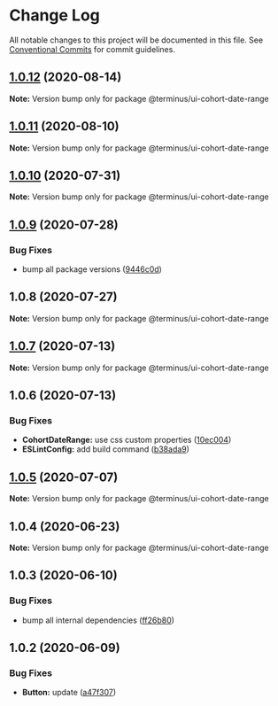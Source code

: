 # Change Log

All notable changes to this project will be documented in this file.
See [Conventional Commits](https://conventionalcommits.org) for commit guidelines.

## [1.0.12](https://github.com/GetTerminus/terminus-oss/compare/@terminus/ui-cohort-date-range@1.0.11...@terminus/ui-cohort-date-range@1.0.12) (2020-08-14)

**Note:** Version bump only for package @terminus/ui-cohort-date-range

## [1.0.11](https://github.com/GetTerminus/terminus-oss/compare/@terminus/ui-cohort-date-range@1.0.10...@terminus/ui-cohort-date-range@1.0.11) (2020-08-10)

**Note:** Version bump only for package @terminus/ui-cohort-date-range

## [1.0.10](https://github.com/GetTerminus/terminus-oss/compare/@terminus/ui-cohort-date-range@1.0.9...@terminus/ui-cohort-date-range@1.0.10) (2020-07-31)

**Note:** Version bump only for package @terminus/ui-cohort-date-range

## [1.0.9](https://github.com/GetTerminus/terminus-oss/compare/@terminus/ui-cohort-date-range@1.0.8...@terminus/ui-cohort-date-range@1.0.9) (2020-07-28)

### Bug Fixes

* bump all package versions ([9446c0d](https://github.com/GetTerminus/terminus-oss/commit/9446c0d5cde3bd693cfba7cabbfd2db443a47b00))

## 1.0.8 (2020-07-27)

**Note:** Version bump only for package @terminus/ui-cohort-date-range

## [1.0.7](https://github.com/GetTerminus/terminus-oss/compare/@terminus/ui-cohort-date-range@1.0.6...@terminus/ui-cohort-date-range@1.0.7) (2020-07-13)

**Note:** Version bump only for package @terminus/ui-cohort-date-range

## 1.0.6 (2020-07-13)

### Bug Fixes

* **CohortDateRange:** use css custom properties ([10ec004](https://github.com/GetTerminus/terminus-oss/commit/10ec004197ef73961318214e5f10b47d00bae944))
* **ESLintConfig:** add build command ([b38ada9](https://github.com/GetTerminus/terminus-oss/commit/b38ada91d034ebe18b96f46b603b13b0ccbca5c0))

## [1.0.5](https://github.com/GetTerminus/terminus-oss/compare/@terminus/ui-cohort-date-range@1.0.4...@terminus/ui-cohort-date-range@1.0.5) (2020-07-07)

**Note:** Version bump only for package @terminus/ui-cohort-date-range

## 1.0.4 (2020-06-23)

**Note:** Version bump only for package @terminus/ui-cohort-date-range

## 1.0.3 (2020-06-10)

### Bug Fixes

* bump all internal dependencies ([ff26b80](https://github.com/GetTerminus/terminus-oss/commit/ff26b806bb599401f006996be5b567a378e68ef3))

## 1.0.2 (2020-06-09)

### Bug Fixes

* **Button:** update ([a47f307](https://github.com/GetTerminus/terminus-oss/commit/a47f30757b9216d6ee76788c117e76eacf5289e5))
